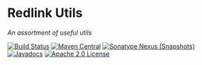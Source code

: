 # Redlink Utils
_An assortment of useful utils_

[![Build Status](https://travis-ci.org/redlink-gmbh/redlink-utils.svg?branch=master)](https://travis-ci.org/redlink-gmbh/redlink-utils)
[![Maven Central](https://img.shields.io/maven-central/v/io.redlink.utils/utils.png)](http://search.maven.org/#search%7Cga%7C1%7Cg%3A%22io.redlink.utils%22)
[![Sonatype Nexus (Snapshots)](https://img.shields.io/nexus/s/https/oss.sonatype.org/io.redlink.utils/utils.png)](https://oss.sonatype.org/#nexus-search;gav~io.redlink.utils~~~~)
[![Javadocs](https://www.javadoc.io/badge/io.redlink.utils/utils.svg)](https://www.javadoc.io/doc/io.redlink.utils/utils)
[![Apache 2.0 License](https://img.shields.io/github/license/redlink-gmbh/redlink-utils.svg)](http://www.apache.org/licenses/LICENSE-2.0.html)
